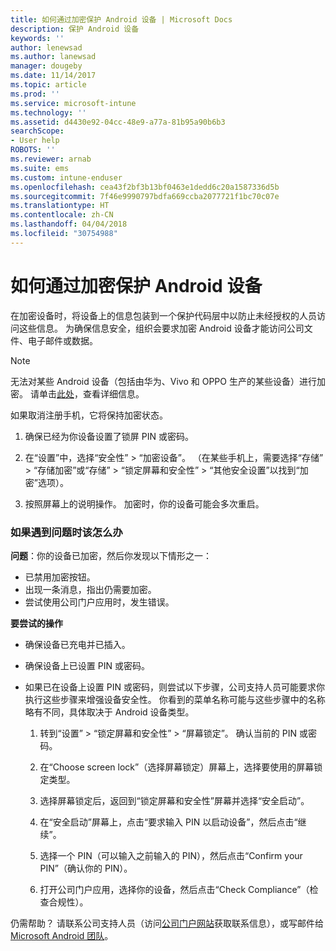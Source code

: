 ```yaml
---
title: 如何通过加密保护 Android 设备 | Microsoft Docs
description: 保护 Android 设备
keywords: ''
author: lenewsad
ms.author: lanewsad
manager: dougeby
ms.date: 11/14/2017
ms.topic: article
ms.prod: ''
ms.service: microsoft-intune
ms.technology: ''
ms.assetid: d4430e92-04cc-48e9-a77a-81b95a90b6b3
searchScope:
- User help
ROBOTS: ''
ms.reviewer: arnab
ms.suite: ems
ms.custom: intune-enduser
ms.openlocfilehash: cea43f2bf3b13bf0463e1dedd6c20a1587336d5b
ms.sourcegitcommit: 7f46e9990797bdfa669ccba2077721f1bc70c07e
ms.translationtype: HT
ms.contentlocale: zh-CN
ms.lasthandoff: 04/04/2018
ms.locfileid: "30754988"
---
```

# <a name="how-to-protect-your-android-device-using-encryption"></a>如何通过加密保护 Android 设备

在加密设备时，将设备上的信息包装到一个保护代码层中以防止未经授权的人员访问这些信息。 为确保信息安全，组织会要求加密 Android 设备才能访问公司文件、电子邮件或数据。

> [!Note]
> 无法对某些 Android 设备（包括由华为、Vivo 和 OPPO 生产的某些设备）进行加密。 请单击[此处](your-device-appears-encrypted-but-cp-says-otherwise-android.md)，查看详细信息。

如果取消注册手机，它将保持加密状态。

1.  确保已经为你设备设置了锁屏 PIN 或密码。

2.  在“设置”中，选择“安全性” > “加密设备”。
    （在某些手机上，需要选择“存储” > “存储加密”或“存储” > “锁定屏幕和安全性” > “其他安全设置”以找到“加密”选项）。

3.  按照屏幕上的说明操作。 加密时，你的设备可能会多次重启。

### <a name="what-to-do-if-you-have-issues"></a>如果遇到问题时该怎么办
**问题**：你的设备已加密，然后你发现以下情形之一：

- 已禁用加密按钮。
- 出现一条消息，指出仍需要加密。
- 尝试使用公司门户应用时，发生错误。

**要尝试的操作**

- 确保设备已充电并已插入。
- 确保设备上已设置 PIN 或密码。
- 如果已在设备上设置 PIN 或密码，则尝试以下步骤，公司支持人员可能要求你执行这些步骤来增强设备安全性。 你看到的菜单名称可能与这些步骤中的名称略有不同，具体取决于 Android 设备类型。

    1. 转到“设置” > “锁定屏幕和安全性” > “屏幕锁定”。 确认当前的 PIN 或密码。

    2. 在“Choose screen lock”（选择屏幕锁定）屏幕上，选择要使用的屏幕锁定类型。 

    3. 选择屏幕锁定后，返回到“锁定屏幕和安全性”屏幕并选择“安全启动”。 
    
    4. 在“安全启动”屏幕上，点击“要求输入 PIN 以启动设备”，然后点击“继续”。

    5. 选择一个 PIN（可以输入之前输入的 PIN），然后点击“Confirm your PIN”（确认你的 PIN）。

    6. 打开公司门户应用，选择你的设备，然后点击“Check Compliance”（检查合规性）。

仍需帮助？ 请联系公司支持人员（访问[公司门户网站](https://portal.manage.microsoft.com#HelpDeskDialog)获取联系信息），或写邮件给 <a href="mailto:wintunedroidfbk@microsoft.com?subject=I'm having trouble with encryption on my Android device&body=Describe the issue you're experiencing here.">Microsoft Android 团队</a>。

